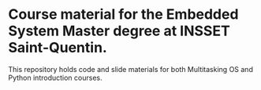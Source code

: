 # Course material for the Embedded System Master degree at INSSET Saint-Quentin.

This repository holds code and slide materials for both Multitasking OS and Python introduction courses.
